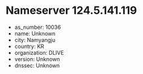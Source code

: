 # Nameserver 124.5.141.119

* as_number: 10036
* name: Unknown
* city: Namyangju
* country: KR
* organization: DLIVE
* version: Unknown
* dnssec: Unknown
